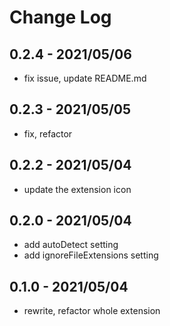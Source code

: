 # Change Log

## 0.2.4 - 2021/05/06

- fix issue, update README.md

## 0.2.3 - 2021/05/05

- fix, refactor

## 0.2.2 - 2021/05/04

- update the extension icon

## 0.2.0 - 2021/05/04

- add autoDetect setting
- add ignoreFileExtensions setting

## 0.1.0 - 2021/05/04

- rewrite, refactor whole extension
